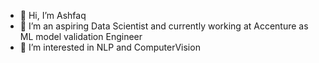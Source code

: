 - 👋 Hi, I’m Ashfaq
- 👀 I’m an aspiring Data Scientist and currently working at Accenture as ML model validation Engineer
- 🌱 I’m interested in NLP and ComputerVision

<!---
ashfaq-h/ashfaq-h is a ✨ special ✨ repository because its `README.md` (this file) appears on your GitHub profile.
You can click the Preview link to take a look at your changes.
--->
